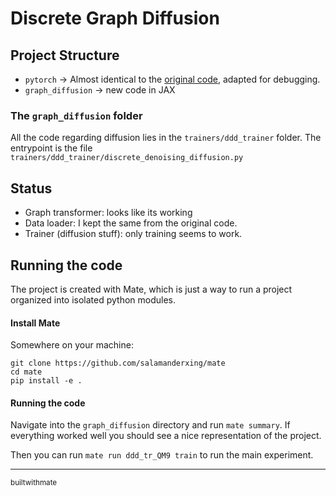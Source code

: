 # Discrete Graph Diffusion

## Project Structure

- `pytorch` $\rightarrow$ Almost identical to the [original code](https://github.com/cvignac/DiGress), adapted for debugging.
- `graph_diffusion` $\rightarrow$ new code in JAX

### The `graph_diffusion` folder

All the code regarding diffusion lies in the `trainers/ddd_trainer` folder. 
The entrypoint is the file `trainers/ddd_trainer/discrete_denoising_diffusion.py`

## Status

- Graph transformer: looks like its working
- Data loader: I kept the same from the original code.
- Trainer (diffusion stuff): only training seems to work.

## Running the code

The project is created with Mate, which is just a way to run a project organized into isolated python modules.

#### Install Mate

Somewhere on your machine:
```
git clone https://github.com/salamanderxing/mate
cd mate
pip install -e .
```

#### Running the code
Navigate into the `graph_diffusion` directory and run `mate summary`. If everything worked well you should see a nice representation of the project. 

Then you can run `mate run ddd_tr_QM9 train` to run the main experiment.

---

<small>builtwithmate</small>
